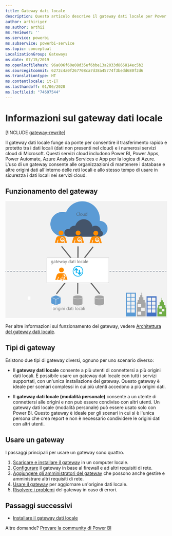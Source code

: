 ```yaml
---
title: Gateway dati locale
description: Questo articolo descrive il gateway dati locale per Power BI. È possibile usare questo gateway per usare le origini dati DirectQuery. È anche possibile usare questo gateway per aggiornare i set di dati cloud con dati locali.
author: arthiriyer
ms.author: arthii
ms.reviewer: ''
ms.service: powerbi
ms.subservice: powerbi-service
ms.topic: conceptual
LocalizationGroup: Gateways
ms.date: 07/15/2019
ms.openlocfilehash: 96a006f60e08d35ef6bbe13a2033d866814ec5b2
ms.sourcegitcommit: 6272c4a0f267708ca7d38a45774f3bedd680f2d6
ms.translationtype: HT
ms.contentlocale: it-IT
ms.lasthandoff: 01/06/2020
ms.locfileid: "74697544"
---
```

# <a name="what-is-an-on-premises-data-gateway"></a>Informazioni sul gateway dati locale

[!INCLUDE [gateway-rewrite](includes/gateway-rewrite.md)]

Il gateway dati locale funge da ponte per consentire il trasferimento rapido e protetto tra i dati locali (dati non presenti nel cloud) e i numerosi servizi cloud di Microsoft. Questi servizi cloud includono Power BI, Power Apps, Power Automate, Azure Analysis Services e App per la logica di Azure. L'uso di un gateway consente alle organizzazioni di mantenere i database e altre origini dati all'interno delle reti locali e allo stesso tempo di usare in sicurezza i dati locali nei servizi cloud.

## <a name="how-the-gateway-works"></a>Funzionamento del gateway

![Panoramica del gateway](media/service-gateway-onprem/on-premises-data-gateway.png)

Per altre informazioni sul funzionamento del gateway, vedere [Architettura del gateway dati locale](/data-integration/gateway/service-gateway-onprem-indepth).

## <a name="types-of-gateways"></a>Tipi di gateway

Esistono due tipi di gateway diversi, ognuno per uno scenario diverso:

* Il **gateway dati locale** consente a più utenti di connettersi a più origini dati locali. È possibile usare un gateway dati locale con tutti i servizi supportati, con un'unica installazione del gateway. Questo gateway è ideale per scenari complessi in cui più utenti accedono a più origini dati.

* Il **gateway dati locale (modalità personale)** consente a un utente di connettersi alle origini e non può essere condiviso con altri utenti. Un gateway dati locale (modalità personale) può essere usato solo con Power BI. Questo gateway è ideale per gli scenari in cui si è l'unica persona che crea report e non è necessario condividere le origini dati con altri utenti.

## <a name="use-a-gateway"></a>Usare un gateway

I passaggi principali per usare un gateway sono quattro.

1. [Scaricare e installare il gateway](/data-integration/gateway/service-gateway-install) in un computer locale.
1. [Configurare](/data-integration/gateway/service-gateway-app) il gateway in base al firewall e ad altri requisiti di rete.
1. [Aggiungere gli amministratori del gateway](/data-integration/gateway/service-gateway-manage) che possono anche gestire e amministrare altri requisiti di rete.
1. [Usare il gateway](service-gateway-sql-tutorial.md) per aggiornare un'origine dati locale.
1. [Risolvere i problemi](service-gateway-onprem-tshoot.md) del gateway in caso di errori.

## <a name="next-steps"></a>Passaggi successivi

* [Installare il gateway dati locale](/data-integration/gateway/service-gateway-install)

Altre domande? [Provare la community di Power BI](https://community.powerbi.com/)
